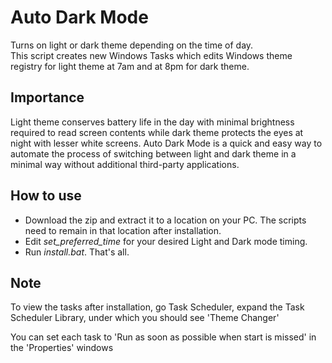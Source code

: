 # Auto Dark Mode
Turns on light or dark theme depending on the time of day.  
This script creates new Windows Tasks which edits Windows theme registry for light theme at 7am and at 8pm for dark theme.

## Importance
Light theme conserves battery life in the day with minimal brightness required to read screen contents while dark theme protects the eyes at night with lesser white screens.
Auto Dark Mode is a quick and easy way to automate the process of switching between light and dark theme in a minimal way without additional third-party applications.

## How to use
 - Download the zip and extract it to a location on your PC. The scripts need to remain in that location after installation.
 - Edit *set_preferred_time* for your desired Light and Dark mode timing.
 - Run *install.bat*. That's all.
 
## Note
 To view the tasks after installation, go Task Scheduler, expand the Task Scheduler Library, under which you should see 'Theme Changer'
 
 You can set each task to 'Run as soon as possible when start is missed' in the 'Properties' windows
 
 
